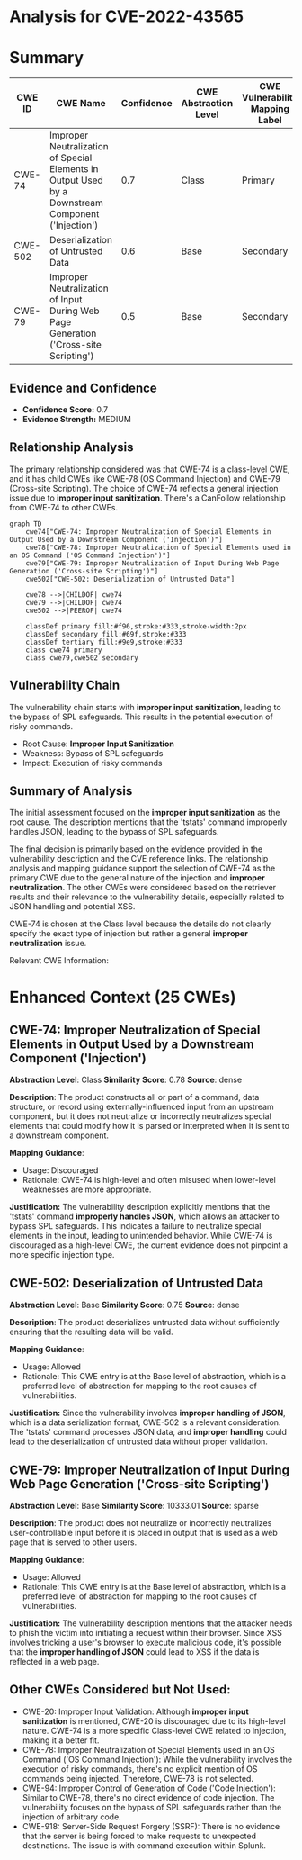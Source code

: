# Analysis for CVE-2022-43565

# Summary
| CWE ID | CWE Name | Confidence | CWE Abstraction Level | CWE Vulnerability Mapping Label | CWE-Vulnerability Mapping Notes |
|---|---|---|---|---|---|
| CWE-74 | Improper Neutralization of Special Elements in Output Used by a Downstream Component ('Injection') | 0.7 | Class | Primary | Allowed-with-Review |
| CWE-502 | Deserialization of Untrusted Data | 0.6 | Base | Secondary | Allowed |
| CWE-79 | Improper Neutralization of Input During Web Page Generation ('Cross-site Scripting') | 0.5 | Base | Secondary | Allowed |

## Evidence and Confidence

*   **Confidence Score:** 0.7
*   **Evidence Strength:** MEDIUM

## Relationship Analysis
The primary relationship considered was that CWE-74 is a class-level CWE, and it has child CWEs like CWE-78 (OS Command Injection) and CWE-79 (Cross-site Scripting). The choice of CWE-74 reflects a general injection issue due to **improper input sanitization**. There's a CanFollow relationship from CWE-74 to other CWEs.

```mermaid
graph TD
    cwe74["CWE-74: Improper Neutralization of Special Elements in Output Used by a Downstream Component ('Injection')"]
    cwe78["CWE-78: Improper Neutralization of Special Elements used in an OS Command ('OS Command Injection')"]
    cwe79["CWE-79: Improper Neutralization of Input During Web Page Generation ('Cross-site Scripting')"]
    cwe502["CWE-502: Deserialization of Untrusted Data"]

    cwe78 -->|CHILDOF| cwe74
    cwe79 -->|CHILDOF| cwe74
    cwe502 -->|PEEROF| cwe74

    classDef primary fill:#f96,stroke:#333,stroke-width:2px
    classDef secondary fill:#69f,stroke:#333
    classDef tertiary fill:#9e9,stroke:#333
    class cwe74 primary
    class cwe79,cwe502 secondary
```

## Vulnerability Chain
The vulnerability chain starts with **improper input sanitization**, leading to the bypass of SPL safeguards. This results in the potential execution of risky commands.
- Root Cause: **Improper Input Sanitization**
- Weakness: Bypass of SPL safeguards
- Impact: Execution of risky commands

## Summary of Analysis
The initial assessment focused on the **improper input sanitization** as the root cause. The description mentions that the 'tstats' command improperly handles JSON, leading to the bypass of SPL safeguards.

The final decision is primarily based on the evidence provided in the vulnerability description and the CVE reference links. The relationship analysis and mapping guidance support the selection of CWE-74 as the primary CWE due to the general nature of the injection and **improper neutralization**. The other CWEs were considered based on the retriever results and their relevance to the vulnerability details, especially related to JSON handling and potential XSS.

CWE-74 is chosen at the Class level because the details do not clearly specify the exact type of injection but rather a general **improper neutralization** issue.

Relevant CWE Information:

# Enhanced Context (25 CWEs)

## CWE-74: Improper Neutralization of Special Elements in Output Used by a Downstream Component ('Injection')
**Abstraction Level**: Class
**Similarity Score**: 0.78
**Source**: dense

**Description**:
The product constructs all or part of a command, data structure, or record using externally-influenced input from an upstream component, but it does not neutralize or incorrectly neutralizes special elements that could modify how it is parsed or interpreted when it is sent to a downstream component.

**Mapping Guidance**:
- Usage: Discouraged
- Rationale: CWE-74 is high-level and often misused when lower-level weaknesses are more appropriate.

**Justification:** The vulnerability description explicitly mentions that the 'tstats' command **improperly handles JSON**, which allows an attacker to bypass SPL safeguards. This indicates a failure to neutralize special elements in the input, leading to unintended behavior. While CWE-74 is discouraged as a high-level CWE, the current evidence does not pinpoint a more specific injection type.

## CWE-502: Deserialization of Untrusted Data
**Abstraction Level**: Base
**Similarity Score**: 0.75
**Source**: dense

**Description**:
The product deserializes untrusted data without sufficiently ensuring that the resulting data will be valid.

**Mapping Guidance**:
- Usage: Allowed
- Rationale: This CWE entry is at the Base level of abstraction, which is a preferred level of abstraction for mapping to the root causes of vulnerabilities.

**Justification:** Since the vulnerability involves **improper handling of JSON**, which is a data serialization format, CWE-502 is a relevant consideration. The 'tstats' command processes JSON data, and **improper handling** could lead to the deserialization of untrusted data without proper validation.

## CWE-79: Improper Neutralization of Input During Web Page Generation ('Cross-site Scripting')
**Abstraction Level**: Base
**Similarity Score**: 10333.01
**Source**: sparse

**Description**:
The product does not neutralize or incorrectly neutralizes user-controllable input before it is placed in output that is used as a web page that is served to other users.

**Mapping Guidance**:
- Usage: Allowed
- Rationale: This CWE entry is at the Base level of abstraction, which is a preferred level of abstraction for mapping to the root causes of vulnerabilities.

**Justification:** The vulnerability description mentions that the attacker needs to phish the victim into initiating a request within their browser. Since XSS involves tricking a user's browser to execute malicious code, it's possible that the **improper handling of JSON** could lead to XSS if the data is reflected in a web page.

## Other CWEs Considered but Not Used:
- CWE-20: Improper Input Validation: Although **improper input sanitization** is mentioned, CWE-20 is discouraged due to its high-level nature. CWE-74 is a more specific Class-level CWE related to injection, making it a better fit.
- CWE-78: Improper Neutralization of Special Elements used in an OS Command ('OS Command Injection'): While the vulnerability involves the execution of risky commands, there's no explicit mention of OS commands being injected. Therefore, CWE-78 is not selected.
- CWE-94: Improper Control of Generation of Code ('Code Injection'): Similar to CWE-78, there's no direct evidence of code injection. The vulnerability focuses on the bypass of SPL safeguards rather than the injection of arbitrary code.
- CWE-918: Server-Side Request Forgery (SSRF): There is no evidence that the server is being forced to make requests to unexpected destinations. The issue is with command execution within Splunk.